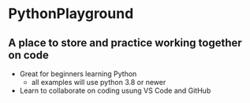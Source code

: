 # PythonPlayground

## A place to store and practice working together on code

- Great for beginners learning Python
    - all examples will use python 3.8 or newer
- Learn to collaborate on coding usung VS Code and GitHub
